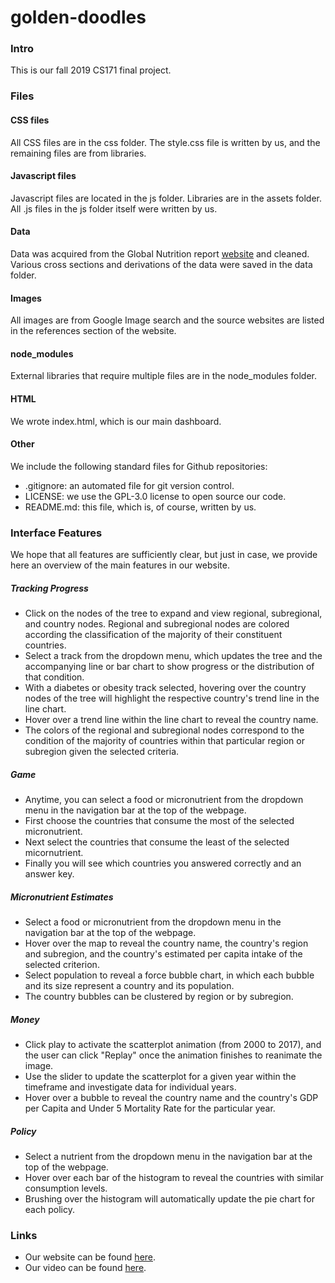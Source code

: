 # golden-doodles

### Intro
This is our fall 2019 CS171 final project.

### Files
#### CSS files
All CSS files are in the css folder. The style.css file is written by us, 
and the remaining files are from libraries.
#### Javascript files
Javascript files are located in the js folder. Libraries are in the assets folder.
All .js files in the js folder itself were written by us.
#### Data
Data was acquired from the Global Nutrition report 
[website](https://globalnutritionreport.org/reports/global-nutrition-report-2018/dataset-and-metadata/)
and cleaned. Various cross sections and derivations of the data were saved in the data folder.
#### Images
All images are from Google Image search and the source websites are listed
 in the references section of the website.
 #### node\_modules
External libraries that require multiple files are in the node\_modules folder.
#### HTML
We wrote index.html, which is our main dashboard.
#### Other
We include the following standard files for Github repositories:
 - .gitignore: an automated file for git version control.
 - LICENSE: we use the GPL-3.0 license to open source our code.
 - README.md: this file, which is, of course, written by us.
 
### Interface Features
We hope that all features are sufficiently clear, but just in case, we provide 
here an overview of the main features in our website.

##### Tracking Progress
- Click on the nodes of the tree to expand and view regional, subregional, and country nodes. Regional and subregional nodes are colored according the classification of the majority of their constituent countries.
- Select a track from the dropdown menu, which updates the tree and the accompanying line or bar chart to show progress or the distribution of that condition.
- With a diabetes or obesity track selected, hovering over the country nodes of the tree will highlight the respective country's trend line in the line chart.
- Hover over a trend line within the line chart to reveal the country name.
- The colors of the regional and subregional nodes correspond to the condition of the majority of countries within that particular region or subregion given the selected criteria. 

##### Game
- Anytime, you can select a food or micronutrient from the dropdown menu in the navigation bar at the top of the webpage.
- First choose the countries that consume the most of the selected micronutrient.
- Next select the countries that consume the least of the selected micornutrient.
- Finally you will see which countries you answered correctly and an answer key.

##### Micronutrient Estimates
- Select a food or micronutrient from the dropdown menu in the navigation bar at the top of the webpage.
- Hover over the map to reveal the country name, the country's region and subregion, and the country's estimated per capita intake of the selected criterion.
- Select population to reveal a force bubble chart, in which each bubble and its size represent a country and its population.
- The country bubbles can be clustered by region or by subregion. 

##### Money
- Click play to activate the scatterplot animation (from 2000 to 2017), and the user can click "Replay" once the animation finishes to reanimate the image.
- Use the slider to update the scatterplot for a given year within the timeframe and investigate data for individual years.
- Hover over a bubble to reveal the country name and the country's GDP per Capita and Under 5 Mortality Rate for the particular year.

##### Policy
- Select a nutrient from the dropdown menu in the navigation bar at the top of the webpage.
- Hover over each bar of the histogram to reveal the countries with similar consumption levels.
- Brushing over the histogram will automatically update the pie chart for each policy.
 
### Links
- Our website can be found [here](https://laheraestefania.github.io/golden-doodles/).
- Our video can be found [here](youtube.com).
